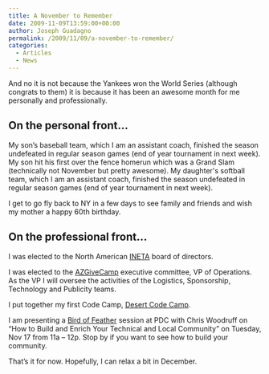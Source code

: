 ```yaml
---
title: A November to Remember
date: 2009-11-09T13:59:00+00:00
author: Joseph Guadagno
permalink: /2009/11/09/a-november-to-remember/
categories:
  - Articles
  - News
---
```

And no it is not because the Yankees won the World Series (although congrats to them) it is because it has been an awesome month for me personally and professionally.

## On the personal front…

My son’s baseball team, which I am an assistant coach, finished the season undefeated in regular season games (end of year tournament in next week).  My son hit his first over the fence homerun which was a Grand Slam (technically not November but pretty awesome). My daughter's softball team, which I am an assistant coach, finished the season undefeated in regular season games (end of year tournament in next week).

I get to go fly back to NY in a few days to see family and friends and wish my mother a happy 60th birthday.

## On the professional front…

I was elected to the North American [INETA](http://www.ineta.org) board of directors.

I was elected to the [AZGiveCamp](http://www.azgivecamp.org) executive committee, VP of Operations.  As the VP I will oversee the activities of the Logistics, Sponsorship, Technology and Publicity teams.

I put together my first Code Camp, [Desert Code Camp](http://www.desertcodecamp.com/).

I am presenting a [Bird of Feather](http://pdcbof.com) session at PDC with Chris Woodruff on “How to Build and Enrich Your Technical and Local Community” on Tuesday, Nov 17 from 11a – 12p.  Stop by if you want to see how to build your community.

That’s it for now.  Hopefully, I can relax a bit in December.